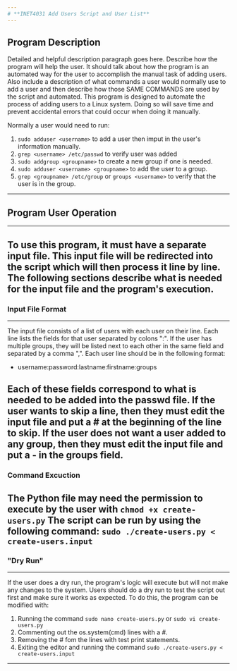 ```yaml
---
# **INET4031 Add Users Script and User List**
---
```

## Program Description
Detailed and helpful description paragraph goes here. Describe how the program will help the user. It should talk about how the program is an automated way for the user to accomplish the manual task of adding users. Also include a description of what commands a user would normally use to add a user and then describe how those SAME COMMANDS are used by the script and automated.
This program is designed to automate the process of adding users to a Linux system. Doing so will save time and prevent accidental errors that could occur when doing it manually. 

Normally a user would need to run:
1. `sudo adduser <username>` to add a user then imput in the user's information manually.
2. `grep <username> /etc/passwd` to verify user was added
3. `sudo addgroup <groupname>` to create a new group if one is needed.
4. `sudo adduser <username> <groupname>` to add the user to a group.
5. `grep <groupname> /etc/group` or `groups <username>` to verify that the user is in the group.
---
## Program User Operation
---
To use this program, it must have a separate input file. 
This input file will be redirected into the script which will then process it line by line.
The following sections describe what is needed for the input file and the program's execution.
---
### Input File Format
---
The input file consists of a list of users with each user on their line.
Each line lists the fields for that user separated by colons ":".
If the user has multiple groups, they will be listed next to each other in the same field and separated by a comma ",".
Each user line should be in the following format:
- username:password:lastname:firstname:groups

Each of these fields correspond to what is needed to be added into the passwd file.
If the user wants to skip a line, then they must edit the input file and put a # at the beginning of the line to skip.
If the user does not want a user added to any group, then they must edit the input file and put a - in the groups field.
---
### Command Excuction
The Python file may need the permission to execute by the user with `chmod +x create-users.py`
The script can be run by using the following command:
`sudo ./create-users.py < create-users.input`
---
### "Dry Run"
---
If the user does a dry run, the program's logic will execute but will not make any changes to the system.
Users should do a dry run to test the script out first and make sure it works as expected.
To do this, the program can be modified with:
1. Running the command `sudo nano create-users.py` or `sudo vi create-users.py`
2. Commenting out the os.system(cmd) lines with a #.
3. Removing the # fom the lines with test print statements.
4. Exiting the editor and running the command `sudo ./create-users.py < create-users.input`
---
